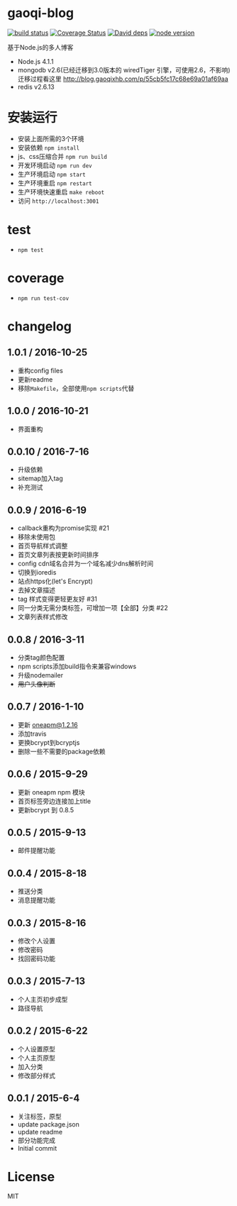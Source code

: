 gaoqi-blog
=

[![build status][travis-image]][travis-url]
[![Coverage Status][coverage-image]][coverage-url]
[![David deps][david-image]][david-url]
[![node version][node-image]][node-url]

[travis-image]: https://img.shields.io/travis/luoyjx/gaoqi-blog/master.svg?style=flat-square
[travis-url]: https://travis-ci.org/luoyjx/gaoqi-blog
[coverage-image]: https://img.shields.io/coveralls/luoyjx/gaoqi-blog.svg?style=flat-square
[coverage-url]: https://coveralls.io/r/luoyjx/gaoqi-blog?branch=master
[david-image]: https://img.shields.io/david/luoyjx/gaoqi-blog.svg?style=flat-square
[david-url]: https://david-dm.org/luoyjx/gaoqi-blog
[node-image]: https://img.shields.io/badge/node.js-%3E=_4.1.1-green.svg?style=flat-square
[node-url]: http://nodejs.org/download/

基于Node.js的多人博客

* Node.js 4.1.1
* mongodb v2.6(已经迁移到3.0版本的 wiredTiger 引擎，可使用2.6，不影响)
  迁移过程看这里
  http://blog.gaoqixhb.com/p/55cb5fc17c68e69a01af69aa
* redis v2.6.13

# 安装运行

* 安装上面所需的3个环境
* 安装依赖 `npm install`
* js、css压缩合并 `npm run build`
* 开发环境启动 `npm run dev`
* 生产环境启动 `npm start` 
* 生产环境重启 `npm restart`
* 生产环境快速重启 `make reboot` 
* 访问 `http://localhost:3001`

# test

* `npm test`

# coverage

* `npm run test-cov`

# changelog

## 1.0.1  / 2016-10-25
* 重构config files
* 更新readme
* 移除`Makefile`，全部使用`npm scripts`代替

## 1.0.0  / 2016-10-21
* 界面重构

## 0.0.10 / 2016-7-16
* 升级依赖
* sitemap加入tag
* 补充测试

## 0.0.9 / 2016-6-19
* callback重构为promise实现 #21
* 移除未使用包
* 首页导航样式调整
* 首页文章列表按更新时间排序
* config cdn域名合并为一个域名减少dns解析时间
* 切换到ioredis
* 站点https化(let's Encrypt)
* 去掉文章描述
* tag 样式变得更轻更友好 #31
* 同一分类无需分类标签，可增加一项【全部】分类 #22
* 文章列表样式修改

## 0.0.8 / 2016-3-11
* 分类tag颜色配置
* npm scripts添加build指令来兼容windows
* 升级nodemailer
* <del>用户头像判断</del>

## 0.0.7 / 2016-1-10
* 更新 oneapm@1.2.16
* 添加travis
* 更换bcrypt到bcryptjs
* 删除一些不需要的package依赖

## 0.0.6 / 2015-9-29
* 更新 oneapm npm 模块
* 首页标签旁边连接加上title
* 更新bcrypt 到 0.8.5

## 0.0.5 / 2015-9-13
* 邮件提醒功能

## 0.0.4 / 2015-8-18
* 推送分类
* 消息提醒功能

## 0.0.3 / 2015-8-16
* 修改个人设置
* 修改密码
* 找回密码功能

## 0.0.3 / 2015-7-13
* 个人主页初步成型
* 路径导航

## 0.0.2 / 2015-6-22
* 个人设置原型
* 个人主页原型
* 加入分类
* 修改部分样式

## 0.0.1 / 2015-6-4
* 关注标签，原型
* update package.json
* update readme
* 部分功能完成
* Initial commit


# License
MIT
